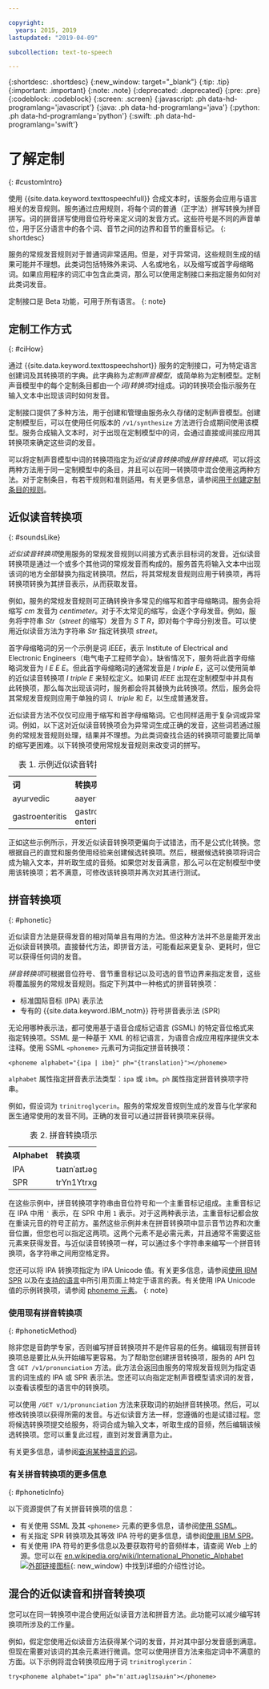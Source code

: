 ```yaml
---

copyright:
  years: 2015, 2019
lastupdated: "2019-04-09"

subcollection: text-to-speech

---
```


{:shortdesc: .shortdesc}
{:new_window: target="_blank"}
{:tip: .tip}
{:important: .important}
{:note: .note}
{:deprecated: .deprecated}
{:pre: .pre}
{:codeblock: .codeblock}
{:screen: .screen}
{:javascript: .ph data-hd-programlang='javascript'}
{:java: .ph data-hd-programlang='java'}
{:python: .ph data-hd-programlang='python'}
{:swift: .ph data-hd-programlang='swift'}

# 了解定制
{: #customIntro}

使用 {{site.data.keyword.texttospeechfull}} 合成文本时，该服务会应用与语言相关的发音规则。服务通过应用规则，将每个词的普通（正字法）拼写转换为拼音拼写。词的拼音拼写使用音位符号来定义词的发音方式。这些符号是不同的声音单位，用于区分语言中的各个词、音节之间的边界和音节的重音标记。
{: shortdesc}

服务的常规发音规则对于普通词非常适用。但是，对于异常词，这些规则生成的结果可能并不理想。此类词包括特殊外来词、人名或地名，以及缩写或首字母缩略词。如果应用程序的词汇中包含此类词，那么可以使用定制接口来指定服务如何对此类词发音。

定制接口是 Beta 功能，可用于所有语言。
{: note}

## 定制工作方式
{: #ciHow}

通过 {{site.data.keyword.texttospeechshort}} 服务的定制接口，可为特定语言创建词及其转换项的字典。此字典称为*定制声音模型*，或简单称为定制模型。定制声音模型中的每个定制条目都由一个*词*/*转换项*对组成。词的转换项会指示服务在输入文本中出现该词时如何发音。

定制接口提供了多种方法，用于创建和管理由服务永久存储的定制声音模型。创建定制模型后，可以在使用任何版本的 `/v1/synthesize` 方法进行合成期间使用该模型。服务合成输入文本时，对于出现在定制模型中的词，会通过直接或间接应用其转换项来确定这些词的发音。

可以将定制声音模型中词的转换项指定为*近似读音转换项*或*拼音转换项*。可以将这两种方法用于同一定制模型中的条目，并且可以在同一转换项中混合使用这两种方法。对于定制条目，有若干规则和准则适用。有关更多信息，请参阅[用于创建定制条目的规则](/docs/services/text-to-speech/custom-rules.html)。

## 近似读音转换项
{: #soundsLike}

*近似读音转换项*使用服务的常规发音规则以间接方式表示目标词的发音。近似读音转换项是通过一个或多个其他词的常规发音而构成的。服务首先将输入文本中出现该词的地方全部替换为指定转换项。然后，将其常规发音规则应用于转换项，再将转换项转换为其拼音表示，从而获取发音。

例如，服务的常规发音规则可正确转换许多常见的缩写和首字母缩略词。服务会将缩写 *cm* 发音为 *centimeter*。对于不太常见的缩写，会逐个字母发音。例如，服务将字符串 *Str*（*street* 的缩写）发音为 *S T R*，即对每个字母分别发音。可以使用近似读音方法为字符串 *Str* 指定转换项 *street*。

首字母缩略词的另一个示例是词 *IEEE*，表示 Institute of Electrical and Electronic Engineers（电气电子工程师学会）。缺省情况下，服务将此首字母缩略词发音为 *I E E E*。但此首字母缩略词的通常发音是 *I triple E*，这可以使用简单的近似读音转换项 *I triple E* 来轻松定义。如果词 *IEEE* 出现在定制模型中并具有此转换项，那么每次出现该词时，服务都会将其替换为此转换项。然后，服务会将其常规发音规则应用于单独的词 *I*、*triple* 和 *E*，以生成普通发音。

近似读音方法不仅仅可应用于缩写和首字母缩略词。它也同样适用于复杂词或异常词。例如，以下这对近似读音转换项会为异常词生成正确的发音，这些词若通过服务的常规发音规则处理，结果并不理想。为此类词查找合适的转换项可能要比简单的缩写更困难。以下转换项使用常规发音规则来改变词的拼写。

<table style="width:35%">
  <caption>表 1. 示例近似读音转换项</caption>
  <tr>
    <th style="text-align:left">词</th>
    <th style="text-align:left">转换项</th>
  </tr>
  <tr>
    <td>ayurvedic</td>
    <td>aayervedic</td>
  </tr>
  <tr>
    <td>gastroenteritis</td>
    <td>gastro enteritis</td>
  </tr>
</table>

正如这些示例所示，开发近似读音转换项更偏向于试错法，而不是公式化转换。您根据自己的直觉和服务使用经验来创建候选转换项。然后，根据候选转换项将词合成为输入文本，并听取生成的音频。如果您对发音满意，那么可以在定制模型中使用该转换项；若不满意，可修改该转换项并再次对其进行测试。

## 拼音转换项
{: #phonetic}

近似读音方法是获得发音的相对简单且有用的方法。但这种方法并不总是能开发出近似读音转换项。直接替代方法，即拼音方法，可能看起来更复杂、更耗时，但它可以获得任何词的发音。

*拼音转换项*可根据音位符号、音节重音标记以及可选的音节边界来指定发音，这些将覆盖服务的常规发音规则。指定下列其中一种格式的拼音转换项：

-   标准国际音标 (IPA) 表示法
-   专有的 {{site.data.keyword.IBM_notm}} 符号拼音表示法 (SPR)

无论用哪种表示法，都可使用基于语音合成标记语言 (SSML) 的特定音位格式来指定转换项。SSML 是一种基于 XML 的标记语言，为语音合成应用程序提供文本注释。使用 SSML `<phoneme>` 元素可为词指定拼音转换项：

<pre><code>&lt;phoneme alphabet="{ipa | ibm}" ph="{translation}"&gt;&lt;/phoneme&gt;</code></pre>

`alphabet` 属性指定拼音表示法类型：`ipa` 或 `ibm`。`ph` 属性指定拼音转换项字符串。

例如，假设词为 `trinitroglycerin`。服务的常规发音规则生成的发音与化学家和医生通常使用的发音不同。正确的发音可以通过拼音转换项来获得。

<table style="width:35%">
  <caption>表 2. 拼音转换项示例</caption>
  <tr>
    <th style="text-align:left">Alphabet</th>
    <th style="text-align:left">转换项</th>
  </tr>
  <tr>
    <td>IPA</td>
    <td>t&#633;a&#618;n&#712;a&#618;t&#633;&#601;gl&#618;s&#601;&#633;&#616;n</td>
  </tr>
  <tr>
    <td>SPR</td>
    <td>trYn1YtrxglIsxrXn</td>
  </tr>
</table>

在这些示例中，拼音转换项字符串由音位符号和一个主重音标记组成。主重音标记在 IPA 中用 <code>&#712;</code> 表示，在 SPR 中用 `1` 表示。对于这两种表示法，主重音标记都会放在重读元音的符号正前方。虽然这些示例并未在拼音转换项中显示音节边界和次重音位置，但您也可以指定这两项。这两个元素不是必需元素，并且通常不需要这些元素来获得发音。与近似读音转换项一样，可以通过多个字符串来编写一个拼音转换项，各字符串之间用空格定界。

您还可以将 IPA 转换项指定为 IPA Unicode 值。有关更多信息，请参阅[使用 IBM SPR](/docs/services/text-to-speech/SPRs.html) 以及在[支持的语言](/docs/services/text-to-speech/SPRs.html#supportedLanguages)中所引用页面上特定于语言的表。有关使用 IPA Unicode 值的示例转换项，请参阅 [phoneme 元素](/docs/services/text-to-speech/SSML-elements.html#phoneme_element)。
{: note}

### 使用现有拼音转换项
{: #phoneticMethod}

除非您是音韵学专家，否则编写拼音转换项并不是件容易的任务。编辑现有拼音转换项总是要比从头开始编写更容易。为了帮助您创建拼音转换项，服务的 API 包含 `GET /v1/pronunciation` 方法。此方法会返回由服务的常规发音规则为指定语言的词生成的 IPA 或 SPR 表示法。您还可以向指定定制声音模型请求词的发音，以查看该模型的语言中的转换项。

可以使用 `/GET v/1/pronunciation` 方法来获取词的初始拼音转换项。然后，可以修改转换项以获得所需的发音。与近似读音方法一样，您遵循的也是试错过程。您将候选转换项提交给服务，将词合成为输入文本，听取生成的音频，然后编辑该候选转换项。您可以重复此过程，直到对发音满意为止。

有关更多信息，请参阅[查询某种语言的词](/docs/services/text-to-speech/custom-entries.html#cuWordsQueryLanguage)。

### 有关拼音转换项的更多信息
{: #phoneticInfo}

以下资源提供了有关拼音转换项的信息：

-   有关使用 SSML 及其 `<phoneme>` 元素的更多信息，请参阅[使用 SSML](/docs/services/text-to-speech/SSML.html)。
-   有关指定 SPR 转换项及其等效 IPA 符号的更多信息，请参阅[使用 IBM SPR](/docs/services/text-to-speech/SPRs.html)。
-   有关使用 IPA 符号的更多信息以及要获取符号的音频样本，请查阅 Web 上的源。您可以在 [en.wikipedia.org/wiki/International_Phonetic_Alphabet ![外部链接图标](../../icons/launch-glyph.svg "外部链接图标")](https://en.wikipedia.org/wiki/International_Phonetic_Alphabet){: new_window} 中找到详细的介绍性讨论。

## 混合的近似读音和拼音转换项

您可以在同一转换项中混合使用近似读音方法和拼音方法。此功能可以减少编写转换项所涉及的工作量。

例如，假定您使用近似读音方法获得某个词的发音，并对其中部分发音感到满意。但现在需要对该词的其余元素进行微调。您可以使用拼音方法来指定词中不满意的方面。以下示例将混合转换项应用于词 `trinitroglycerin`：

<pre><code>try&lt;phoneme alphabet="ipa" ph="n&#712;a&#618;t&#633;&#601;gl&#618;s&#601;&#633;&#616;n"&gt;&lt;/phoneme&gt;</code></pre>

